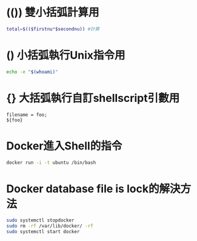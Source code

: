 # (()) 雙小括弧計算用
```bash
total=$(($firstnu*$secondnu)) #計算
```

# () 小括弧執行Unix指令用
```bash
echo -e "$(whoami)"
```
# {} 大括弧執行自訂shellscript引數用
```
filename = foo;
${foo}
```

# Docker進入Shell的指令
```bash
docker run -i -t ubuntu /bin/bash
```
# Docker database file is lock的解決方法
```bash
sudo systemctl stopdocker
sudo rm -rf /var/lib/docker/ -rf
sudo systemctl start docker
```
